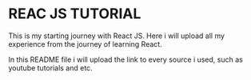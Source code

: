 # REAC JS TUTORIAL

This is my starting journey with React JS. Here i will upload all my experience from the journey of learning React. 

In this README file i will upload the link to every source i used, such as youtube tutorials and etc.